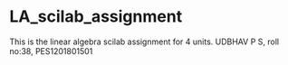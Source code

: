 # LA_scilab_assignment
This is the linear algebra scilab assignment for 4 units. UDBHAV P S, roll no:38, PES1201801501
